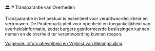 🏛️ # Transparantie van Overheden

Transparantie in het bestuur is essentieel voor verantwoordelijkheid en vertrouwen. De Piratenpartij pleit voor openheid en toegankelijkheid van overheidsinformatie, zodat burgers geïnformeerde beslissingen kunnen nemen en de overheid ter verantwoording kunnen roepen.

[Volgende: Informatievrijheid en Vrijheid van Meningsuiting](Informatievrijheid.md)
